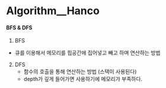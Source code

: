 # Algorithm__Hanco

#### BFS & DFS

1. BFS
 - 큐를 이용해서 메모리를 힙공간에 집어넣고 빼고 하며 연산하는 방법

2. DFS
	- 함수의 호출을 통해 연산하는 방법 (스택이 사용된다)
	- depth가 깊게 들어가면 사용하기에 메모리가 부족하다.
